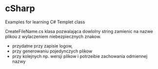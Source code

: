 # cSharp
Examples for learning C#
Templet class


CreateFileName.cs 
klasa pozwalająca dowlolny string zamienic na nazwe plikou z wylaczeniem niebezpiecznych znakow.
- przydatne przy zapisie logow,
- przy generowaniu pojedynczych plikow
- przy kolejnych np. wersji plikow i potrzeibie zachowania odmiennej nazwy
